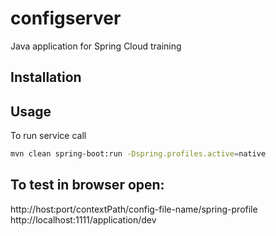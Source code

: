 # configserver
Java application for Spring Cloud training

## Installation

## Usage
To run service call 

```bash
mvn clean spring-boot:run -Dspring.profiles.active=native
```

## To test in browser open: 
http://host:port/contextPath/config-file-name/spring-profile
http://localhost:1111/application/dev


